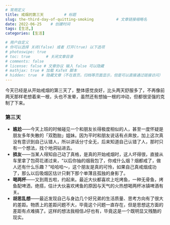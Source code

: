 ```yaml
---
# 常用定义
title: 戒烟的第三天         # 标题
slug: the-third-day-of-quitting-smoking          # 文章链接缩略名
date: 2022-06-25    # 创建时间
tags: [生活,]
categories: [生活]

# 用户自定义
# 你可以选择 关闭(false) 或者 打开(true) 以下选项
# photoswipe: true
# toc: true       # 关闭文章目录
# comments: false
# license: false # 文章协议 输入 false 可以隐藏
# mathjax: true # 加载 KaTeX 脚本
# hidden: true  # 隐藏文章（不在首页，归档等页面显示，但是可以直接通过链接访问）
---
```


今天已经是从开始戒烟的第三天了，整体感觉良好，比头两天舒服多了，不再像前两天那样老想着来一根，头也不发晕，虽然还有想抽一根的冲动，但都很坚强的克制了下来。

### 第三天

- **尴尬**——今天上班的时候碰见一个和朋友长得极度相似的人，甚至一度怀疑是朋友多年失散的「双胞胎」姐妹。因为平时和朋友说话有点奔放，加上这次真没有意识到自己认错人，所以讲话分寸全无，后来知道自己认错了人，那时只有一个想法，找个地洞钻进去。
- **损友**——当某人得知自己动了真格，是真的开始戒烟时，这人坏得很，直接从车里拿了包荷花递过来，“以后你抽的烟我包了，你戒什么烟？烟都戒了，做人还有什么乐趣？”哈哈哈～，这个朋友是真的可怜，如果自己真戒烟成功了，那么以后吸烟区估计只剩下那个单薄且孤独的身影了。
- **喝两杯**——又到周五啦，约起来。最近大伙都喜欢上吃烤鱼，一种无骨鱼，烤鱼配啤洒，绝搭，估计大伙喜欢烤鱼的原因与天气的火热想喝两杯冰镇啤酒有关。
- **胡思乱想**——最近发现自己与身边几个好兄弟的生活质量、思考方向有了很大的差距。物质上的差距问题不大，毕竟这个问题一直存在，但是思想这方面的差距有点难搞了。这样的想法我相信J仔也有，毕竟这是一个既明显又残酷的现实。